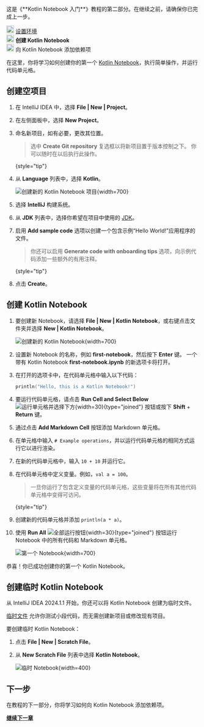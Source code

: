 [//]: # (title: 创建你的第一个 Kotlin Notebook)

<tldr>
   <p>这是《**Kotlin Notebook 入门**》教程的第二部分。在继续之前，请确保你已完成上一步。</p>
   <p><img src="icon-1-done.svg" width="20" alt="第一步"/> <a href="kotlin-notebook-set-up-env.md">设置环境</a><br/>
      <img src="icon-2.svg" width="20" alt="第二步"/> <strong>创建 Kotlin Notebook</strong><br/>
      <img src="icon-3-todo.svg" width="20" alt="第三步"/> 向 Kotlin Notebook 添加依赖项<br/>
  </p>
</tldr>

在这里，你将学习如何创建你的第一个 [Kotlin Notebook](kotlin-notebook-overview.md)，执行简单操作，并运行代码单元格。

## 创建空项目

1. 在 IntelliJ IDEA 中，选择 **File | New | Project**。
2. 在左侧面板中，选择 **New Project**。
3. 命名新项目，如有必要，更改其位置。

   > 选中 **Create Git repository** 复选框以将新项目置于版本控制之下。
   > 你可以随时在以后执行此操作。
   >
   {style="tip"}

4. 从 **Language** 列表中，选择 **Kotlin**。

   ![创建新的 Kotlin Notebook 项目](new-notebook-project.png){width=700}

5. 选择 **IntelliJ** 构建系统。
6. 从 **JDK** 列表中，选择你希望在项目中使用的 [JDK](https://www.oracle.com/java/technologies/downloads/)。
7. 启用 **Add sample code** 选项以创建一个包含示例“Hello World!”应用程序的文件。

   > 你还可以启用 **Generate code with onboarding tips** 选项，向示例代码添加一些额外的有用注释。
   >
   {style="tip"}

8. 点击 **Create**。

## 创建 Kotlin Notebook

1. 要创建新 Notebook，请选择 **File | New | Kotlin Notebook**，或右键点击文件夹并选择 **New | Kotlin Notebook**。

   ![创建新的 Kotlin Notebook](new-notebook.png){width=700}

2. 设置新 Notebook 的名称，例如 **first-notebook**，然后按下 **Enter** 键。
   一个带有 Kotlin Notebook **first-notebook.ipynb** 的新选项卡将打开。
3. 在打开的选项卡中，在代码单元格中输入以下代码：

   ```kotlin
   println("Hello, this is a Kotlin Notebook!")
   ```
4. 要运行代码单元格，请点击 **Run Cell and Select Below** ![运行单元格并选择下方](run-cell-and-select-below.png){width=30}{type="joined"} 按钮或按下 **Shift** + **Return** 键。
5. 通过点击 **Add Markdown Cell** 按钮添加 Markdown 单元格。
6. 在单元格中输入 `# Example operations`，并以运行代码单元格的相同方式运行它以进行渲染。
7. 在新的代码单元格中，输入 `10 + 10` 并运行它。
8. 在代码单元格中定义变量。例如，`val a = 100`。

   > 一旦你运行了包含定义变量的代码单元格，这些变量将在所有其他代码单元格中变得可访问。
   >
   {style="tip"}

9. 创建新的代码单元格并添加 `println(a * a)`。
10. 使用 **Run All** ![全部运行按钮](run-all-button.png){width=30}{type="joined"} 按钮运行 Notebook 中的所有代码和 Markdown 单元格。

    ![第一个 Notebook](first-notebook.png){width=700}

恭喜！你已成功创建你的第一个 Kotlin Notebook。

## 创建临时 Kotlin Notebook

从 IntelliJ IDEA 2024.1.1 开始，你还可以将 Kotlin Notebook 创建为临时文件。

[临时文件](https://www.jetbrains.com/help/idea/scratches.html#create-scratch-file) 允许你测试小段代码，而无需创建新项目或修改现有项目。

要创建临时 Kotlin Notebook：

1. 点击 **File | New | Scratch File**。
2. 从 **New Scratch File** 列表中选择 **Kotlin Notebook**。

   ![临时 Notebook](kotlin-notebook-scratch-file.png){width=400}

## 下一步

在教程的下一部分，你将学习如何向 Kotlin Notebook 添加依赖项。

**[继续下一章](kotlin-notebook-add-dependencies.md)**